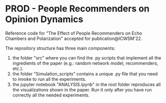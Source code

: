 # PROD - People Recommenders on Opinion Dynamics

Reference code for "The Effect of People Recommenders on Echo Chambers and Polarization" accepted for publication@ICWSM'22.

The repository structure has three main components:
1. the folder "src" where you can find the .py scripts that implement all the ingredients of the paper (e.g.: random network model, recommenders, etc.). 
2. the folder "Simulation_scripts" contains a unique .py file that you need to invoke to run all the experiments.
3. the jupyter notebook "ANALYSIS.ipynb" in the root folder reproduces all the visualizations shown in the paper. Run it only after you have run correctly all the needed experiments.




